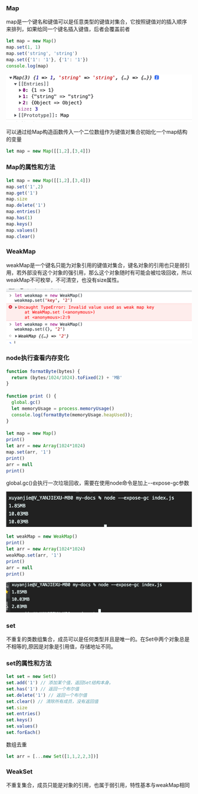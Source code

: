### Map

map是一个键名和键值可以是任意类型的键值对集合，它按照键值对的插入顺序来排列，如果给同一个键名插入键值，后者会覆盖前者

```javascript
let map = new Map()
map.set(1, 1)
map.set('string', 'string')
map.set({'1': '1'}, {'1': '1'})
console.log(map)
```

![image-20211229104034285](../../image/image-20211229104034285.png)

可以通过给Map构造函数传入一个二位数组作为键值对集合初始化一个map结构的变量

```javascript
let map = new Map([[1,2],[3,4]])
```

### Map的属性和方法

```javascript
let map = new Map([[1,2],[3,4]])
map.set('1',2)
map.get('1')
map.size
map.delete('1')
map.entries()
map.has(1)
map.keys()
map.values()
map.clear()
```

### WeakMap

weakMap是一个键名只能为对象引用的键值对集合，键名对象的引用也只是弱引用，若外部没有这个对象的强引用，那么这个对象随时有可能会被垃圾回收，所以weakMap不可枚举，不可清空，也没有size属性。

![image-20220115151101659](../../image/image-20220115151101659.png)

### node执行查看内存变化

```javascript
function formatByte(bytes) {
  return (bytes/1024/1024).toFixed(2) + 'MB'
}

function print () {
  global.gc()
  let memoryUsage = process.memoryUsage()
  console.log(formatByte(memoryUsage.heapUsed));
}

let map = new Map()
print()
let arr = new Array(1024*1024)
map.set(arr, '1')
print()
arr = null
print()
```

global.gc()会执行一次垃圾回收，需要在使用node命令是加上--expose-gc参数

![image-20220115151441454](../../image/image-20220115151441454.png)

```javascript
let weakMap = new WeakMap()
print()
let arr = new Array(1024*1024)
weakMap.set(arr, '1')
print()
arr = null
print()
```

![image-20220115151516518](../../image/image-20220115151516518.png)



### set

不重复的类数组集合，成员可以是任何类型并且是唯一的。在Set中两个对象总是不相等的,原因是对象是引用值，存储地址不同。

### set的属性和方法

```javascript
let set = new Set()
set.add('1') // 添加某个值，返回Set结构本身。
set.has('1') // 返回一个布尔值
set.delete('1') // 返回一个布尔值
set.clear() // 清除所有成员，没有返回值
set.size
set.entries()
set.keys()
set.values()
set.forEach()

```

数组去重

```javascript
let arr = [...new Set([1,1,2,2,3])]
```

### WeakSet

不重复集合，成员只能是对象的引用，也属于弱引用，特性基本与weakMap相同